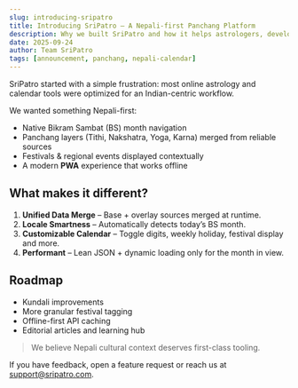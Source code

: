```yaml
---
slug: introducing-sripatro
title: Introducing SriPatro – A Nepali-first Panchang Platform
description: Why we built SriPatro and how it helps astrologers, developers and everyday users.
date: 2025-09-24
author: Team SriPatro
tags: [announcement, panchang, nepali-calendar]
---
```


SriPatro started with a simple frustration: most online astrology and calendar tools were optimized for an Indian-centric workflow.

We wanted something Nepali-first:

- Native Bikram Sambat (BS) month navigation
- Panchang layers (Tithi, Nakshatra, Yoga, Karna) merged from reliable sources
- Festivals & regional events displayed contextually
- A modern **PWA** experience that works offline

## What makes it different?

1. **Unified Data Merge** – Base + overlay sources merged at runtime.
2. **Locale Smartness** – Automatically detects today’s BS month.
3. **Customizable Calendar** – Toggle digits, weekly holiday, festival display and more.
4. **Performant** – Lean JSON + dynamic loading only for the month in view.

## Roadmap

- Kundali improvements
- More granular festival tagging
- Offline-first API caching
- Editorial articles and learning hub

> We believe Nepali cultural context deserves first-class tooling.

If you have feedback, open a feature request or reach us at support@sripatro.com.
